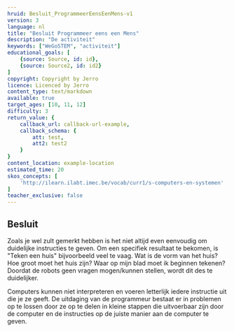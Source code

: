 ```yaml
---
hruid: Besluit_ProgrammeerEensEenMens-v1
version: 3
language: nl
title: "Besluit Programmeer eens een Mens"
description: "De activiteit"
keywords: ["WeGoSTEM", "activiteit"]
educational_goals: [
    {source: Source, id: id}, 
    {source: Source2, id: id2}
]
copyright: Copyright by Jerro
licence: Licenced by Jerro
content_type: text/markdown
available: true
target_ages: [10, 11, 12]
difficulty: 3
return_value: {
    callback_url: callback-url-example,
    callback_schema: {
        att: test,
        att2: test2
    }
}
content_location: example-location
estimated_time: 20
skos_concepts: [
    'http://ilearn.ilabt.imec.be/vocab/curr1/s-computers-en-systemen'
]
teacher_exclusive: false
---
```


## Besluit

Zoals je wel zult gemerkt hebben is het niet altijd even eenvoudig om duidelijke instructies te geven. Om een specifiek resultaat te bekomen, is "Teken een huis" bijvoorbeeld veel te vaag. Wat is de vorm van het huis? Hoe groot moet het huis zijn? Waar op mijn blad moet ik beginnen tekenen? Doordat de robots geen vragen mogen/kunnen stellen, wordt dit des te duidelijker.

Computers kunnen niet interpreteren en voeren letterlijk iedere instructie uit die je ze geeft. De uitdaging van de programmeur bestaat er in problemen op te lossen door ze op te delen in kleine stappen die uitvoerbaar zijn door de computer en de instructies op de juiste manier aan de computer te geven.